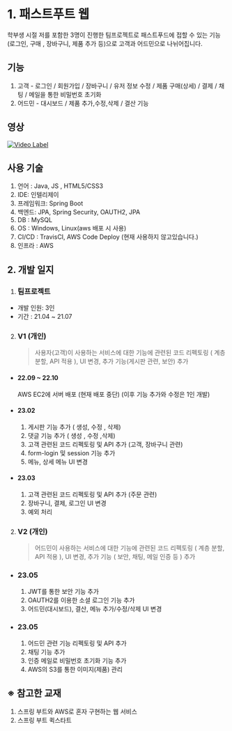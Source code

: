 # 1. 패스트푸트 웹

학부생 시절 저를 포함한 3명이 진행한 팀프로젝트로 패스트푸드에 접할 수 있는 기능(로그인, 구매 , 장바구니, 제품 추가 등)으로 고객과 어드민으로 나뉘어집니다.

## 기능
 1. 고객 - 로그인 / 회원가입 / 장바구니 / 유저 정보 수정 / 제품 구매(상세) / 결제 / 채팅 / 메일을 통한 비밀번호 초기화 </br>
 2. 어드민 - 대시보드 / 제품 추가,수정,삭제 / 결산 기능

## 영상
 [![Video Label](http://img.youtube.com/vi/FGMfXpsJByM/0.jpg)](https://youtu.be/FGMfXpsJByM)

## 사용 기술
 1. 언어 : Java, JS , HTML5/CSS3</br>
 2. IDE: 인텔리제이</br>
 3. 프레임워크: Spring Boot</br>
 4. 백엔드: JPA, Spring Security, OAUTH2, JPA</br> 
 5. DB : MySQL</br>
 6. OS : Windows, Linux(aws 배포 시 사용)</br>
 7. CI/CD : TravisCI, AWS Code Deploy (현재 사용하지 않고있습니다.)
 8. 인프라 : AWS

## 2. 개발 일지

1. ### 팀프로젝트 
* 개발 인원: 3인</br>
* 기간 : 21.04 ~ 21.07 

2. ### V1 (개인)
   > 사용자(고객)이 사용하는 서비스에 대한 기능에 관련된 코드 리펙토링 ( 계층 분할, API 적용 ), UI 변경, 추가 기능(게시판 관련, 보안) 추가
   
 + #### 22.09 ~ 22.10 
   AWS EC2에 서버 배포 (현재 배포 중단)
   (이후 기능 추가와 수정은 1인 개발)

 + #### 23.02
   1. 게시판 기능 추가 ( 생성, 수정 , 삭제)
   2. 댓글 기능 추가 ( 생성 , 수정 ,삭제)
   3. 고객 관련된 코드 리펙토링 및 API 추가 (고객, 장바구니 관련)
   4. form-login 및 session 기능 추가
   5. 메뉴, 상세 메뉴 UI 변경

 + #### 23.03
   1. 고객 관련된 코드 리펙토링 및 API 추가 (주문 관련)
   2. 장바구니, 결제, 로그인 UI 변경
   3. 예외 처리
 
2. ### V2 (개인)
   > 어드민이 사용하는 서비스에 대한 기능에 관련된 코드 리펙토링 ( 계층 분할, API 적용 ), UI 변경, 추가 기능 ( 보안, 채팅, 메일 인증 등 ) 추가
 
 + ### 23.05
   1. JWT를 통한 보안 기능 추가
   2. OAUTH2를 이용한 소셜 로그인 기능 추가
   3. 어드민(대시보드), 결산, 메뉴 추가/수정/삭제 UI 변경 
   
 + ### 23.05
   1. 어드민 관련 기능 리펙토링 및 API 추가
   2. 채팅 기능 추가
   3. 인증 메일로 비밀번호 초기화 기능 추가
   4. AWS의 S3를 통한 이미지(제품) 관리

## ※ 참고한 교재
1. 스프링 부트와 AWS로 혼자 구현하는 웹 서비스 
2. 스프링 부트 퀵스타트</br>

